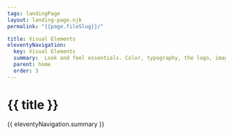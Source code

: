 ```yaml
---
tags: landingPage
layout: landing-page.njk
permalink: "{{page.fileSlug}}/"

title: Visual Elements
eleventyNavigation:
  key: Visual Elements
  summary:  Look and feel essentials. Color, typography, the logo, image guidance, icons, and more.
  parent: home
  order: 3
---
```


# {{ title }}

{{ eleventyNavigation.summary }}
